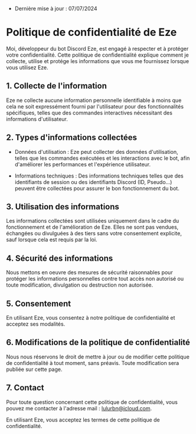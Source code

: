 * Dernière mise à jour : 07/07/2024

# Politique de confidentialité de Eze

Moi, développeur du bot Discord Eze, est engagé à respecter et à protéger votre confidentialité. Cette politique de confidentialité explique comment je collecte, utilise et protége les informations que vous me fournissez lorsque vous utilisez Eze.

## 1. Collecte de l'information

Eze ne collecte aucune information personnelle identifiable à moins que cela ne soit expressément fourni par l'utilisateur pour des fonctionnalités spécifiques, telles que des commandes interactives nécessitant des informations d'utilisateur.

## 2. Types d'informations collectées

* Données d'utilisation : Eze peut collecter des données d'utilisation, telles que les commandes exécutées et les interactions avec le bot, afin d'améliorer les performances et l'expérience utilisateur.

* Informations techniques : Des informations techniques telles que des identifiants de session ou des identifiants Discord (ID, Pseudo...) peuvent être collectées pour assurer le bon fonctionnement du bot.

## 3. Utilisation des informations

Les informations collectées sont utilisées uniquement dans le cadre du fonctionnement et de l'amélioration de Eze. Elles ne sont pas vendues, échangées ou divulguées à des tiers sans votre consentement explicite, sauf lorsque cela est requis par la loi.

## 4. Sécurité des informations

Nous mettons en oeuvre des mesures de sécurité raisonnables pour protéger les informations personnelles contre tout accès non autorisé ou toute modification, divulgation ou destruction non autorisée.

## 5. Consentement

En utilisant Eze, vous consentez à notre politique de confidentialité et acceptez ses modalités.

## 6. Modifications de la politique de confidentialité

Nous nous réservons le droit de mettre à jour ou de modifier cette politique de confidentialité à tout moment, sans préavis. Toute modification sera publiée sur cette page.

## 7. Contact

Pour toute question concernant cette politique de confidentialité, vous pouvez me contacter à l'adresse mail : lulurbn@icloud.com.

En utilisant Eze, vous acceptez les termes de cette politique de confidentialité.
